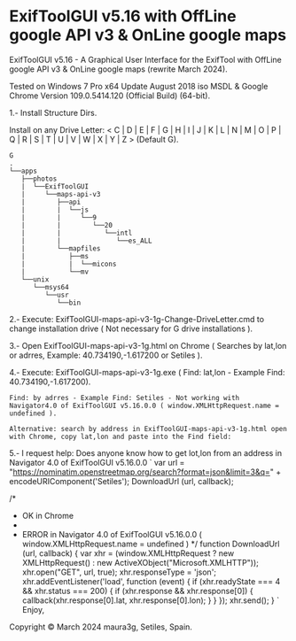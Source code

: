 # ExifToolGUI v5.16 with OffLine google API v3 & OnLine google maps
ExifToolGUI v5.16 - A Graphical User Interface for the ExifTool with OffLine google API v3 & OnLine google maps (rewrite March 2024).

Tested on Windows 7 Pro x64 Update August 2018 iso MSDL & Google Chrome Version 109.0.5414.120 (Official Build) (64-bit).

1.- Install Structure Dirs.

Install on any Drive Letter: < C | D | E | F | G | H | I | J | K | L | N | M | O | P | Q | R | S | T | U | V | W | X | Y | Z >  (Default G).
```
G
.
└──apps
   ├──photos
   |  └──ExifToolGUI
   |     └──maps-api-v3
   |        ├──api
   |        |  └──js
   |        |     └──9
   |        |        └──20
   |        |           └──intl
   |        |              └──es_ALL
   |        └──mapfiles
   |           ├──ms
   |           |  └──micons
   |           └──mv
   └──unix
      └──msys64
         └──usr
            └──bin
```

                
2.- Execute: ExifToolGUI-maps-api-v3-1g-Change-DriveLetter.cmd to change installation drive ( Not necessary for G drive installations ).

3.- Open ExifToolGUI-maps-api-v3-1g.html on Chrome ( Searches by lat,lon or adrres, Example: 40.734190,-1.617200 or Setiles ).

4.- Execute: ExifToolGUI-maps-api-v3-1g.exe ( Find: lat,lon - Example Find: 40.734190,-1.617200).

    Find: by adrres - Example Find: Setiles - Not working with Navigator4.0 of ExifToolGUI v5.16.0.0 ( window.XMLHttpRequest.name = undefined ).

    Alternative: search by address in ExifToolGUI-maps-api-v3-1g.html open with Chrome, copy lat,lon and paste into the Find field:

 5.- I request help: Does anyone know how to get lot,lon from an address in Navigator 4.0 of ExifToolGUI v5.16.0.0
`
 var url = "https://nominatim.openstreetmap.org/search?format=json&limit=3&q=" + encodeURIComponent('Setiles');
 DownloadUrl (url, callback);

 /*
  * OK in Chrome
  * 
  * ERROR in Navigator 4.0 of ExifToolGUI v5.16.0.0 ( window.XMLHttpRequest.name = undefined )
  */
 function DownloadUrl (url, callback) {
	var xhr = (window.XMLHttpRequest ? new XMLHttpRequest() : new ActiveXObject("Microsoft.XMLHTTP"));
	xhr.open("GET", url, true);
	xhr.responseType = 'json';
	xhr.addEventListener('load', function (event) {
		if (xhr.readyState === 4 && xhr.status === 200) {
		  if (xhr.response && xhr.response[0]) {
			  callback(xhr.response[0].lat, xhr.response[0].lon);
		  }
		}
	});
	xhr.send();
}
`
Enjoy,
 
Copyright © March 2024 maura3g, Setiles, Spain.                
